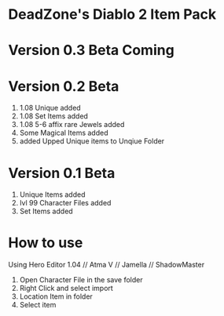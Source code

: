 # DeadZone's Diablo 2 Item Pack
# Version 0.3 Beta Coming

# Version 0.2 Beta
1. 1.08 Unique added
2. 1.08 Set Items added
3. 1.08 5-6 affix rare Jewels added
4. Some Magical Items added
5. added Upped Unique items to Unqiue Folder

# Version 0.1 Beta
1. Unique Items added
2. lvl 99 Character Files added
3. Set Items added

# How to use
Using Hero Editor 1.04 // Atma V // Jamella // ShadowMaster
1. Open Character File in the save folder
2. Right Click and select import
3. Location Item in folder
4. Select item
